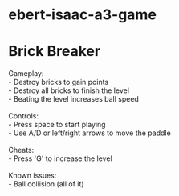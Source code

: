 # ebert-isaac-a3-game
<h1>Brick Breaker</h1> 
Gameplay:<br>
- Destroy bricks to gain points<br>
- Destroy all bricks to finish the level<br>
- Beating the level increases ball speed<br>
<br>
Controls: <br>
- Press space to start playing <br>
- Use A/D or left/right arrows to move the paddle<br>
<br>
Cheats:<br>
- Press 'G' to increase the level<br>
<br>
Known issues:<br>
- Ball collision (all of it)
